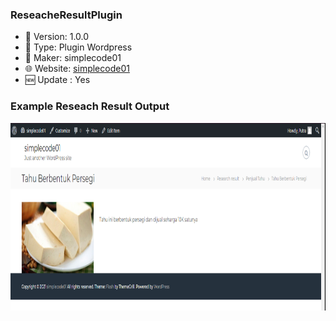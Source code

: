 ### ReseacheResultPlugin
- 🔨 Version: 1.0.0
- 📜 Type: Plugin Wordpress
- 👷 Maker: simplecode01
- 🌐 Website: [simplecode01](https://simplecode01.wordpress.com)
- 🆕 Update : Yes

### Example Reseach Result Output
<img src='https://github.com/simplecode01/MyFile/blob/main/image_2021-02-14_191315.png' height='300'>
